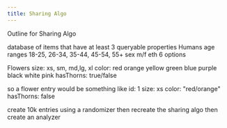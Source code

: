 ```yaml
---
title: Sharing Algo
---
```


Outline for Sharing Algo

database of items that have at least 3 queryable properties
Humans
age ranges 18-25, 26-34, 35-44, 45-54, 55+
sex m/f
eth 6 options

Flowers
size: xs, sm, md,lg, xl
color: red orange yellow green blue purple black white pink
hasThorns: true/false

so a flower entry would be something like
id: 1
size: xs
color: "red/orange"
hasThorns: false


create 10k entries using a randomizer
then recreate the sharing algo
then create an analyzer

